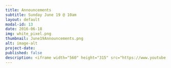 ```yaml
---
title: Announcements
subtitle: Sunday June 19 @ 10am
layout: default
modal-id: 13
date: 2016-06-18
img: white_pixel.png
thumbnail: June19Announcements.png
alt: image-alt
project-date:
published: false
description: <iframe width="560" height="315" src="https://www.youtube.com/embed/tCh4K2e8KKw" frameborder="0" allowfullscreen></iframe>
---
```

